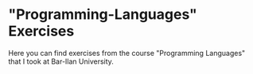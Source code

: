 # "Programming-Languages" Exercises 
Here you can find exercises from the course "Programming Languages" that I took at Bar-Ilan University. 

